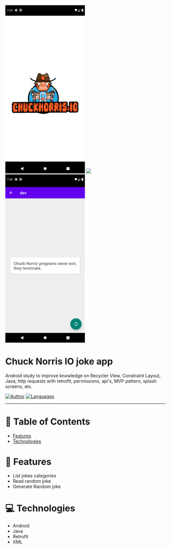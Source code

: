 <div>
<img src=".github/splash.png" width="250" />
<img src=".github/home.png" width="250" />
<img src=".github/joke.png" width="250" />
</div>

# Chuck Norris IO joke app
 Android study to improve knowledge on Recycler View, Constraint Layout, Java, http requests with retrofit,
 permissions, api's, MVP pattern, splash screens, etc.

[![Author](https://img.shields.io/badge/author-DanielJ06-7FCD91?style=flat-square)](https://github.com/danielj06)
[![Languages](https://img.shields.io/github/languages/count/DanielJ06/Monet-s-server?color=%7FCD91&style=flat-square)](#)

<hr />

# :pushpin: Table of Contents

* [Features](#brain-features)
* [Technologies](#computer-technologies)

# :brain: Features

* List jokes categories
* Read random joke
* Generate Random joke

# :computer: Technologies

* Android
* Java
* Retrofit
* XML
